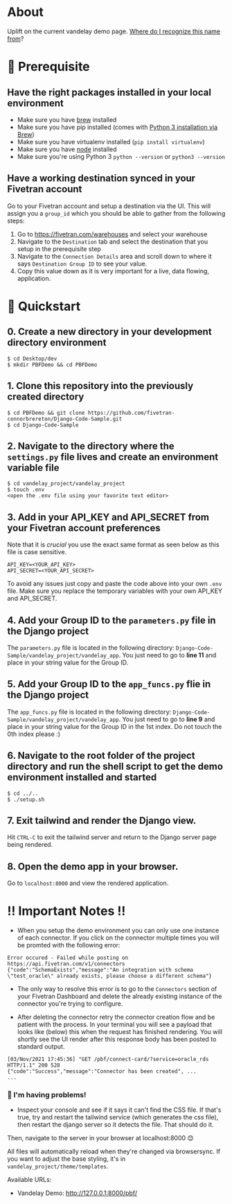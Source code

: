# About
Uplift on the current vandelay demo page. [Where do I recognize this name from](https://seinfeld.fandom.com/wiki/Vandelay_Industries)?


# 📣 Prerequisite

## Have the right packages installed in your local environment
* Make sure you have [brew](https://brew.sh/) installed
* Make sure you have pip installed (comes with [Python 3 installation via Brew](https://docs.python-guide.org/starting/install3/osx/))
* Make sure you have virtualenv installed (`pip install virtualenv`)
* Make sure you have [node](https://nodejs.org/en/) installed
* Make sure you're using Python 3 `python --version` or `python3 --version`

## Have a working destination synced in your Fivetran account
Go to your Fivetran account and setup a destination via the UI. This will assign you a `group_id` which you should be able to gather from the following steps:

1. Go to https://fivetran.com/warehouses and select your warehouse
2. Navigate to the `Destination` tab and select the destination that you setup in the prerequisite step
3. Navigate to the `Connection Details` area and scroll down to where it says `Destination Group ID` to see your value.
4. Copy this value down as it is very important for a live, data flowing, application.


# 🏃 Quickstart

## 0. Create a new directory in your development directory environment
```
$ cd Desktop/dev
$ mkdir PBFDemo && cd PBFDemo
```

## 1. Clone this repository into the previously created directory
 ```
 $ cd PBFDemo && git clone https://github.com/fivetran-connorbrereton/Django-Code-Sample.git
 $ cd Django-Code-Sample
 ```
 
## 2. Navigate to the directory where the `settings.py` file lives and create an environment variable file
 ```
 $ cd vandelay_project/vandelay_project
 $ touch .env
 <open the .env file using your favorite text editor>
 ```
 
## 3. Add in your API_KEY and API_SECRET from your Fivetran account preferences
 Note that it is *crucial* you use the exact same format as seen below as this file is case sensitive.
 ```
 API_KEY=<YOUR_API_KEY>
 API_SECRET=<YOUR_API_SECRET>
 ```
To avoid any issues just copy and paste the code above into your own `.env` file. Make sure you replace the temporary variables with your own API_KEY and API_SECRET.

## 4. Add your Group ID to the `parameters.py` file in the Django project
The `parameters.py` file is located in the following directory: `Django-Code-Sample/vandelay_project/vandelay_app`. You just need to go to **line 11** and place in your string value for the Group ID.

## 5. Add your Group ID to the `app_funcs.py` flie in the Django project
The `app_funcs.py` file is located in the following directory: `Django-Code-Sample/vandelay_project/vandelay_app`. You just need to go to **line 9** and place in your string value for the Group ID in the 1st index. Do not touch the 0th index please :)

## 6. Navigate to the root folder of the project directory and run the shell script to get the demo environment installed and started
```
$ cd ../..
$ ./setup.sh
```

## 7. Exit tailwind and render the Django view.
Hit `CTRL-C` to exit the tailwind server and return to the Django server page being rendered.

## 8. Open the demo app in your browser.
Go to `localhost:8000` and view the rendered application.

# ‼️ Important Notes ‼️
- When you setup the demo environment you can only use one instance of each connector. If you click on the connector multiple times you will be promted with the following error:
```
Error occured - Failed while posting on https://api.fivetran.com/v1/connectors {"code":"SchemaExists","message":"An integration with schema \"test_oracle\" already exists, please choose a different schema"}
```

- The only way to resolve this error is to go to the `Connectors` section of your Fivetran Dashboard and delete the already existing instance of the connector you're trying to configure.

- After deleting the connector retry the connector creation flow and be patient with the process. In your terminal you will see a payload that looks like (below) this when the request has finished rendering. You will shortly see the UI render after this response body has been posted to standard output.
```
[03/Nov/2021 17:45:36] "GET /pbf/connect-card/?service=oracle_rds HTTP/1.1" 200 528
{"code":"Success","message":"Connector has been created", ...
...
```


### 🙋 I'm having problems!
* Inspect your console and see if it says it can't find the CSS file. If that's true, try and restart the tailwind service (which generates the css file), then restart the django server so it detects the file. That should do it. 

Then, navigate to the server in your browser at localhost:8000 😊

All files will automatically reload when they're changed via browsersync. If you want to adjust the base styling, it's in `vandelay_project/theme/templates`.

Available URLs:
- Vandelay Demo: http://127.0.0.1:8000/pbf/
